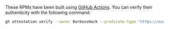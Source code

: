 These RPMs have been built using [GitHub Actions](.github/workflows/build.yml). You can verify their authenticity with the following command:

```bash
gh attestation verify --owner BarbossHack --predicate-type "https://example.com/predicate/v1" signal-desktop-*.rpm
```
